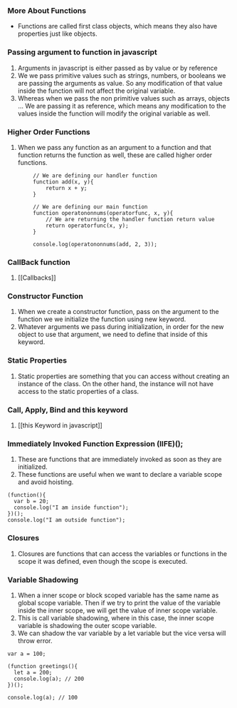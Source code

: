 ### More About Functions
- Functions are called first class objects, which means they also have properties just like objects.
### Passing argument to function in javascript
1. Arguments in javascript is either passed as by value or by reference
2. We we pass primitive values such as strings, numbers, or booleans we are passing the arguments as value. So any modification of that value inside the function will not affect the original variable.
3. Whereas when we pass the non primitive values such as arrays, objects ... We are passing it as reference, which means any modification to the values inside the function will modify the original variable as well.

### Higher Order Functions
1. When we pass any function as an argument to a function and that function returns the function as well, these are called higher order functions.
```
		// We are defining our handler function
		function add(x, y){
		    return x + y;
		}
		
		// We are defining our main function
		function operatononnums(operatorfunc, x, y){
		    // We are returning the handler function return value
		    return operatorfunc(x, y);
		}
		
		console.log(operatononnums(add, 2, 3));
```

### CallBack function
1. [[Callbacks]]


### Constructor Function
1. When we create a constructor function, pass on the argument to the function we we initialize the function using new keyword.
2. Whatever arguments we pass during initialization, in order for the new object to use that argument, we need to define that inside of this keyword.

### Static Properties
1. Static properties are something that you can access without creating an instance of the class. On the other hand, the instance will not have access to the static properties of a class.

### Call, Apply, Bind and this keyword
1. [[this Keyword in javascript]]

### Immediately Invoked Function Expression (IIFE)();
1. These are functions that are immediately invoked as soon as they are initialized.
2. These functions are useful when we want to declare a variable scope and avoid hoisting.
```
(function(){
  var b = 20;
  console.log("I am inside function");
})();
console.log("I am outside function");
```

### Closures
1. Closures are functions that can access the variables or functions in the scope it was defined, even though the scope is executed.

### Variable Shadowing
1. When a inner scope or block scoped variable has the same name as global scope variable. Then if we try to print the value of the variable inside the inner scope, we will get the value of inner scope variable.
2. This is call variable shadowing, where in this case, the inner scope variable is shadowing the outer scope variable.
3. We can shadow the var variable by a let variable but the vice versa will throw error.
```
var a = 100;

(function greetings(){
  let a = 200;
  console.log(a); // 200
})();

console.log(a); // 100
```

